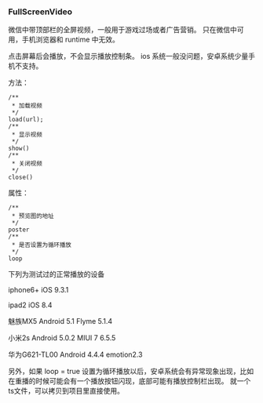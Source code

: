 ### FullScreenVideo
微信中带顶部栏的全屏视频，一般用于游戏过场或者广告营销。
只在微信中可用，手机浏览器和 runtime 中无效。

点击屏幕后会播放，不会显示播放控制条。
ios 系统一般没问题，安卓系统少量手机不支持。

方法：
```
/**
 * 加载视频
 */
load(url);
/**
 * 显示视频
 */
show()
/**
 * 关闭视频
 */
close()
```
属性：
```
/**
 * 预览图的地址
 */
poster
/**
 * 是否设置为循环播放
 */
loop
```

下列为测试过的正常播放的设备

iphone6+  iOS 9.3.1

ipad2     iOS 8.4

魅族MX5 Android 5.1  Flyme 5.1.4

小米2s  Android 5.0.2  MIUI 7 6.5.5

华为G621-TL00 Android 4.4.4 emotion2.3


另外，如果 loop = true 设置为循环播放以后，安卓系统会有异常现象出现，比如在重播的时候可能会有一个播放按钮闪现，底部可能有播放控制栏出现。
就一个ts文件，可以拷贝到项目里直接使用。
